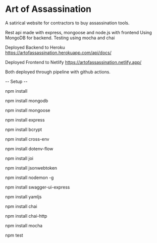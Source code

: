 # Art of Assassination

A satirical website for contractors to buy assassination tools.

Rest api made with express, mongoose and node.js with frontend
Using MongoDB for backend.
Testing using mocha and chai

Deployed Backend to Heroku
https://artofassassination.herokuapp.com/api/docs/

Deployed Frontend to Netlify
https://artofassassination.netlify.app/

Both deployed through pipeline with github actions.




-- Setup --

npm install

npm install mongodb 

npm install mongoose 

npm install express 

npm install bcrypt

npm install cross-env

npm install dotenv-flow 

npm install joi 

npm install jsonwebtoken

npm install nodemon -g

npm install swagger-ui-express

npm install yamljs

npm install chai

npm install chai-http

npm install mocha

npm test
